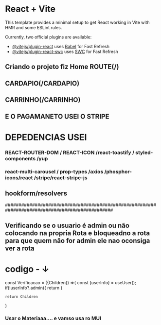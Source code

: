 # React + Vite

This template provides a minimal setup to get React working in Vite with HMR and some ESLint rules.

Currently, two official plugins are available:

- [@vitejs/plugin-react](https://github.com/vitejs/vite-plugin-react/blob/main/packages/plugin-react/README.md) uses [Babel](https://babeljs.io/) for Fast Refresh
- [@vitejs/plugin-react-swc](https://github.com/vitejs/vite-plugin-react-swc) uses [SWC](https://swc.rs/) for Fast Refresh


## Criando o projeto  fiz Home ROUTE(/)
## CARDAPIO(/CARDAPIO)
## CARRINHO(/CARRINHO)
## E O PAGAMANETO USEI O STRIPE
# DEPEDENCIAS USEI
### REACT-ROUTER-DOM / REACT-ICON /react-toastify / styled-components /yup
### react-multi-carousel / prop-types /axios /phosphor-icons/react /stripe/react-stripe-js
## hookform/resolvers

################################################################################################

## Verificando se o usuario é admin ou não colocando na propria Rota e bloqueadno a rota para que quem não for admin ele nao oconsiga ver a rota
# codigo - ↓
const  Verificacao = ({Children}) =>{
    const {userInfo} = useUser();
    if(!userInfo?.admin){
        return <Navigate to = '/'/>
    }

    return Children
}

### Usar o Materiaaa.... e vamso usa ro MUI